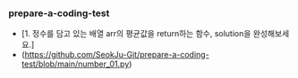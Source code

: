 ### prepare-a-coding-test

- [1. 정수를 담고 있는 배열 arr의 평균값을 return하는 함수, solution을 완성해보세요.]
- (https://github.com/SeokJu-Git/prepare-a-coding-test/blob/main/number_01.py)

